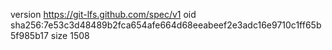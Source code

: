 version https://git-lfs.github.com/spec/v1
oid sha256:7e53c3d48489b2fca654afe664d68eeabeef2e3adc16e9710c1ff65b5f985b17
size 1508
